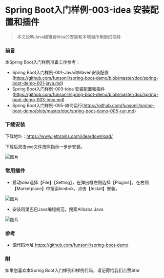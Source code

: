 # Spring Boot入门样例-003-idea 安装配置和插件

> 本文说明Java编辑器Idea的安装和本项目所用到的插件

### 前言

本Spring Boot入门样例准备工作参考：

- Spring Boot入门样例-001-Java和Maven安装配置(https://github.com/funsonli/spring-boot-demo/blob/master/doc/spring-boot-demo-001-java.md)
- Spring Boot入门样例-003-idea 安装配置和插件(https://github.com/funsonli/spring-boot-demo/blob/master/doc/spring-boot-demo-003-idea.md)
- Spring Boot入门样例-005-如何运行(https://github.com/funsonli/spring-boot-demo/blob/master/doc/spring-boot-demo-005-run.md)

### 下载安装
下载地址：https://www.jetbrains.com/idea/download/

下载后双击exe文件按照指示一步步安装。

![图片](https://raw.githubusercontent.com/funsonli/spring-boot-demo/master/doc/images/spring-boot-demo-003-idea-01.png?raw=true)


### 常用插件

- 启动idea选择【File】【Setting】，在弹出框左侧选择【Plugins】，在右侧【Marketplace】中搜索lombok，点击【Install】安装。

![图片](https://raw.githubusercontent.com/funsonli/spring-boot-demo/master/doc/images/spring-boot-demo-003-idea-03.png?raw=true)


- 安装阿里巴巴Java编程规范，搜索Alibaba Java

![图片](https://raw.githubusercontent.com/funsonli/spring-boot-demo/master/doc/images/spring-boot-demo-003-idea-05.png?raw=true)



### 参考
- 源代码地址 https://github.com/funsonli/spring-boot-demo


### 附
如果您喜欢本Spring Boot入门样例和样例代码，请记得给我们点赞Star

